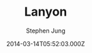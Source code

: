 ---
title: Lanyon
github: https://github.com/tummychow/lanyon-hugo
demo: https://tummychow.github.io/lanyon-hugo/
author: Stephen Jung
ssg:
  - Hugo
cms:
  - Markdown
date: 2014-03-14T05:52:03.000Z
description: Port of poole/lanyon, to spf13/hugo
draft: true
publish_date: '2014-03-14T05:52:03Z'
update_date: '2021-01-23T04:37:23Z'
github_star: 159
github_fork: 75
---